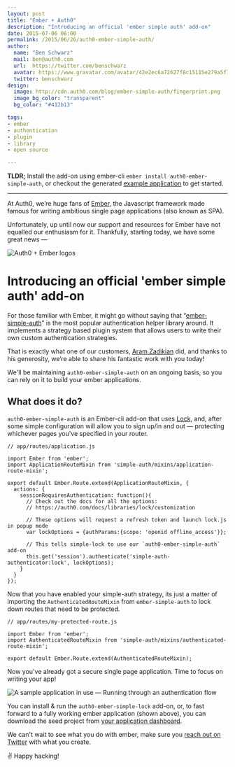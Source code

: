 ```yaml
---
layout: post
title: "Ember + Auth0"
description: "Introducing an official 'ember simple auth' add-on"
date: 2015-07-06 06:00
permalink: /2015/06/26/auth0-ember-simple-auth/
author:
  name: "Ben Schwarz"
  mail: ben@auth0.com
  url:  https://twitter.com/benschwarz
  avatar: https://www.gravatar.com/avatar/42e2ec6a72627f8c15115e279a5f7d8e.png?size=80
  twitter: benschwarz
design:
  image: http://cdn.auth0.com/blog/ember-simple-auth/fingerprint.png
  image_bg_color: "transparent"
  bg_color: "#412b13"

tags:
- ember
- authentication
- plugin
- library
- open source

---
```

__TLDR;__ Install the add-on using ember-cli `ember install auth0-ember-simple-auth`, or checkout the generated [example application](https://github.com/auth0/auth0-ember-simple-auth/tree/master/examples/simple) to get started.

-------

At Auth0, we’re huge fans of [Ember](http://emberjs.com), the Javascript framework made famous for writing ambitious single page applications (also known as SPA).

Unfortunately, up until now our support and resources for Ember have not equalled our enthusiasm for it. Thankfully, starting today, we have some great news —

![Auth0 + Ember logos](http://cdn.auth0.com/blog/ember-simple-auth/auth0-ember.png)

# Introducing an official 'ember simple auth' add-on

For those familiar with Ember, it might go without saying that “[ember-simple-auth](http://ember-simple-auth.com)” is the most popular authentication helper library around. It implements a strategy based plugin system that allows users to write their own custom authentication strategies.

That is exactly what one of our customers, [Aram Zadikian](https://github.com/brancusi) did, and thanks to his generosity, we’re able to share his fantastic work with you today!

We'll be maintaining `auth0-ember-simple-auth` on an ongoing basis, so you can rely on it to build your ember applications.

## What does it do?

`auth0-ember-simple-auth` is an Ember-cli add-on that uses [Lock](https://auth0.com/lock), and, after some simple configuration will allow you to sign up/in and out — protecting whichever pages you've specified in your router.

```
// app/routes/application.js

import Ember from 'ember';
import ApplicationRouteMixin from 'simple-auth/mixins/application-route-mixin';

export default Ember.Route.extend(ApplicationRouteMixin, {
  actions: {
    sessionRequiresAuthentication: function(){
      // Check out the docs for all the options:
      // https://auth0.com/docs/libraries/lock/customization

      // These options will request a refresh token and launch lock.js in popup mode
      var lockOptions = {authParams:{scope: 'openid offline_access'}};

      // This tells simple-lock to use our `auth0-ember-simple-auth` add-on
      this.get('session').authenticate('simple-auth-authenticator:lock', lockOptions);
    }
  }
});

```

Now that you have enabled your simple-auth strategy, its just a matter of importing the `AuthenticatedRouteMixin` from `ember-simple-auth` to lock down routes that need to be protected.

```
// app/routes/my-protected-route.js

import Ember from 'ember';
import AuthenticatedRouteMixin from 'simple-auth/mixins/authenticated-route-mixin';

export default Ember.Route.extend(AuthenticatedRouteMixin);
```

Now you've already got a secure single page application. Time to focus on writing your app!

![A sample application in use — Running through an authentication flow](http://cdn.auth0.com/blog/ember-simple-auth/ember-simple-auth.gif)

You can install & run the `auth0-ember-simple-lock` add-on, or, to fast forward to a fully working ember application (shown above), you can download the seed project from [your application dashboard](https://manage.auth0.com/#/applications).

We can't wait to see what you do with ember, make sure you [reach out on Twitter](https://twitter.com/auth0) with what you create.

✌️ Happy hacking!
